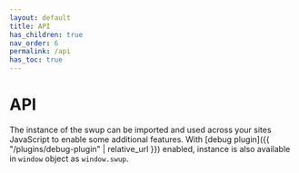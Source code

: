 ```yaml
---
layout: default
title: API
has_children: true
nav_order: 6
permalink: /api
has_toc: true
---
```


# API
The instance of the swup can be imported and used across your sites JavaScript to enable some additional features.
With [debug plugin]({{ "/plugins/debug-plugin" | relative_url }}) enabled, instance is also available in `window` object as `window.swup`.  
